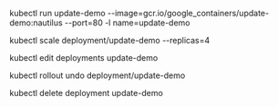 kubectl run update-demo --image=gcr.io/google_containers/update-demo:nautilus --port=80 -l name=update-demo

kubectl scale deployment/update-demo --replicas=4    

kubectl edit deployments update-demo

kubectl rollout undo deployment/update-demo

kubectl delete deployment update-demo
